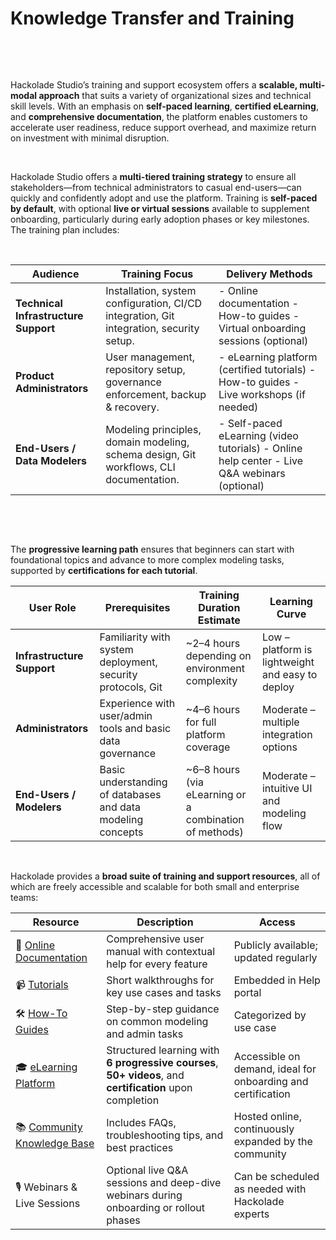 # Knowledge Transfer and Training

&nbsp;

&nbsp;

Hackolade Studio’s training and support ecosystem offers a **scalable, multi-modal approach** that suits a variety of organizational sizes and technical skill levels. With an emphasis on **self-paced learning**, **certified eLearning**, and **comprehensive documentation**, the platform enables customers to accelerate user readiness, reduce support overhead, and maximize return on investment with minimal disruption.

&nbsp;

Hackolade Studio offers a **multi-tiered training strategy** to ensure all stakeholders—from technical administrators to casual end-users—can quickly and confidently adopt and use the platform. Training is **self-paced by default**, with optional **live or virtual sessions** available to supplement onboarding, particularly during early adoption phases or key milestones.&nbsp; The training plan includes:

&nbsp;

| **Audience** | **Training Focus** | **Delivery Methods** |
| --- | --- | --- |
| **Technical Infrastructure Support** | Installation, system configuration, CI/CD integration, Git integration, security setup. | \- Online documentation - How-to guides - Virtual onboarding sessions (optional) |
| **Product Administrators** | User management, repository setup, governance enforcement, backup \& recovery. | \- eLearning platform (certified tutorials) - How-to guides - Live workshops (if needed) |
| **End-Users / Data Modelers** | Modeling principles, domain modeling, schema design, Git workflows, CLI documentation. | \- Self-paced eLearning (video tutorials) - Online help center - Live Q\&A webinars (optional) |


&nbsp;

&nbsp;

The **progressive learning path** ensures that beginners can start with foundational topics and advance to more complex modeling tasks, supported by **certifications for each tutorial**.

| **User Role** | **Prerequisites** | **Training Duration Estimate** | **Learning Curve** |
| --- | --- | --- | --- |
| **Infrastructure Support** | Familiarity with system deployment, security protocols, Git | \~2–4 hours depending on environment complexity | Low – platform is lightweight and easy to deploy |
| **Administrators** | Experience with user/admin tools and basic data governance | \~4–6 hours for full platform coverage | Moderate – multiple integration options |
| **End-Users / Modelers** | Basic understanding of databases and data modeling concepts | \~6–8 hours (via eLearning or a combination of methods) | Moderate – intuitive UI and modeling flow |


&nbsp;

Hackolade provides a **broad suite of training and support resources**, all of which are freely accessible and scalable for both small and enterprise teams:

| **Resource** | **Description** | **Access** |
| --- | --- | --- |
| 📘 [Online Documentation](<WelcometoHackoladeStudio.md>) | Comprehensive user manual with contextual help for every feature | Publicly available; updated regularly |
| 📹 [Tutorials](<Tutorial.md>) | Short walkthroughs for key use cases and tasks | Embedded in Help portal&nbsp; |
| 🛠️ [How-To Guides](<How-toguides.md>) | Step-by-step guidance on common modeling and admin tasks | Categorized by use case |
| 🎓 [eLearning Platform](<https://community.hackolade.com/slides/all> "target=\"\_blank\"") | Structured learning with **6 progressive courses**, **50+ videos**, and **certification** upon completion | Accessible on demand, ideal for onboarding and certification |
| 📚 [Community Knowledge Base](<https://community.hackolade.com/forum> "target=\"\_blank\"") | Includes FAQs, troubleshooting tips, and best practices | Hosted online, continuously expanded by the community |
| 🎙️ Webinars \& Live Sessions | Optional live Q\&A sessions and deep-dive webinars during onboarding or rollout phases | Can be scheduled as needed with Hackolade experts |


&nbsp;

